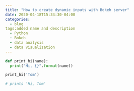 ```yaml
---
title: "How to create dynamic inputs with Bokeh server"
date: 2020-04-18T15:34:30-04:00
categories:
  - blog
tags:added name and description
  - Python
  - Bokeh
  - data analysis
  - data visualization
---
```


```python
def print_hi(name):
  print("Hi, {}".format(name))

print_hi('Tom')

# prints 'Hi, Tom' 
```

[bokeh_org]: https://bokeh.org
